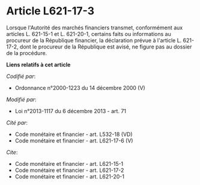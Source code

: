 # Article L621-17-3

Lorsque l'Autorité des marchés financiers transmet, conformément aux articles L. 621-15-1 et L. 621-20-1, certains faits ou
informations au procureur de la République financier, la déclaration prévue à l'article L. 621-17-2, dont le procureur de la
République est avisé, ne figure pas au dossier de la procédure.

**Liens relatifs à cet article**

_Codifié par_:

  - Ordonnance n°2000-1223 du 14 décembre 2000 (V)

_Modifié par_:

  - Loi n°2013-1117 du 6 décembre 2013 - art. 71

_Cité par_:

  - Code monétaire et financier - art. L532-18 (VD)
  - Code monétaire et financier - art. L621-17-6 (V)

_Cite_:

  - Code monétaire et financier - art. L621-15-1
  - Code monétaire et financier - art. L621-17-2
  - Code monétaire et financier - art. L621-20-1
